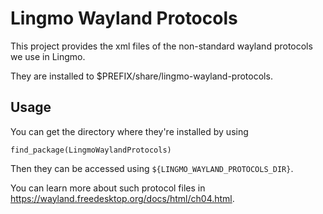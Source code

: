 # Lingmo Wayland Protocols

This project provides the xml files of the non-standard wayland
protocols we use in Lingmo.

They are installed to $PREFIX/share/lingmo-wayland-protocols.

## Usage
You can get the directory where they're installed by using

    find_package(LingmoWaylandProtocols)

Then they can be accessed using `${LINGMO_WAYLAND_PROTOCOLS_DIR}`.

You can learn more about such protocol files in
https://wayland.freedesktop.org/docs/html/ch04.html.
